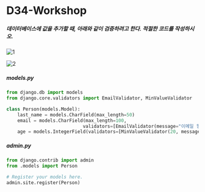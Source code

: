 # D34-Workshop

##### 데이터베이스에 값을 추가할 때, 아래와 같이 검증하려고 한다. 적절한 코드를 작성하시오.

![1](https://user-images.githubusercontent.com/45934494/56705569-65868180-674c-11e9-983e-1ad3567a2663.PNG)

![2](https://user-images.githubusercontent.com/45934494/56705553-569fcf00-674c-11e9-9fb4-19e0daae4fba.PNG)



##### models.py

```python
from django.db import models
from django.core.validators import EmailValidator, MinValueValidator

class Person(models.Model):
    last_name = models.CharField(max_length=50)
    email = models.CharField(max_length=100,
                            validators=[EmailValidator(message="이메일 형식에 맞지 않습니다.")])
    age = models.IntegerField(validators=[MinValueValidator(20, message="미성년자는 노노.")])
```



##### admin.py

```python
from django.contrib import admin
from .models import Person

# Register your models here.
admin.site.register(Person)
```



